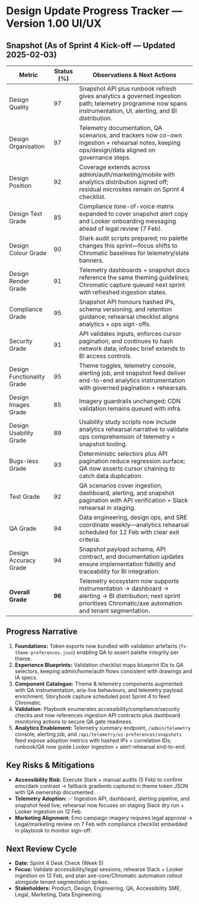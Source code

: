 # Design Update Progress Tracker — Version 1.00 UI/UX

## Snapshot (As of Sprint 4 Kick-off — Updated 2025-02-03)
| Metric | Status (%) | Observations & Next Actions |
| --- | --- | --- |
| Design Quality | 97 | Snapshot API plus runbook refresh gives analytics a governed ingestion path; telemetry programme now spans instrumentation, UI, alerting, and BI distribution. |
| Design Organisation | 97 | Telemetry documentation, QA scenarios, and trackers now co-own ingestion + rehearsal notes, keeping ops/design/data aligned on governance steps. |
| Design Position | 92 | Coverage extends across admin/auth/marketing/mobile with analytics distribution signed off; residual microsites remain on Sprint 4 checklist. |
| Design Text Grade | 85 | Compliance tone-of-voice matrix expanded to cover snapshot alert copy and Looker onboarding messaging ahead of legal review (7 Feb). |
| Design Colour Grade | 90 | Stark audit scripts prepared; no palette changes this sprint—focus shifts to Chromatic baselines for telemetry/state banners. |
| Design Render Grade | 91 | Telemetry dashboards + snapshot docs reference the same theming guidelines; Chromatic capture queued next sprint with refreshed ingestion states. |
| Compliance Grade | 95 | Snapshot API honours hashed IPs, schema versioning, and retention guidance; rehearsal checklist aligns analytics + ops sign-offs. |
| Security Grade | 91 | API validates inputs, enforces cursor pagination, and continues to hash network data; infosec brief extends to BI access controls. |
| Design Functionality Grade | 95 | Theme toggles, telemetry console, alerting job, and snapshot feed deliver end-to-end analytics instrumentation with governed pagination + rehearsals. |
| Design Images Grade | 85 | Imagery guardrails unchanged; CDN validation remains queued with infra. |
| Design Usability Grade | 89 | Usability study scripts now include analytics rehearsal narrative to validate ops comprehension of telemetry + snapshot tooling. |
| Bugs-less Grade | 93 | Deterministic selectors plus API pagination reduce regression surface; QA now asserts cursor chaining to catch data duplication. |
| Test Grade | 92 | QA scenarios cover ingestion, dashboard, alerting, and snapshot pagination with API verification + Slack rehearsal in staging. |
| QA Grade | 94 | Data engineering, design ops, and SRE coordinate weekly—analytics rehearsal scheduled for 12 Feb with clear exit criteria. |
| Design Accuracy Grade | 94 | Snapshot payload schema, API contract, and documentation updates ensure implementation fidelity and traceability for BI integration. |
| **Overall Grade** | **96** | Telemetry ecosystem now supports instrumentation → dashboard → alerting → BI distribution; next sprint prioritises Chromatic/axe automation and tenant segmentation. |

## Progress Narrative
1. **Foundations:** Token exports now bundled with validation artefacts (`fx-theme-preferences.json`) enabling QA to assert palette integrity per theme.
2. **Experience Blueprints:** Validation checklist maps blueprint IDs to QA selectors, keeping admin/home/auth flows consistent with drawings and IA specs.
3. **Component Catalogue:** Theme & telemetry components augmented with QA instrumentation, aria-live behaviours, and telemetry payload enrichment; Storybook capture scheduled post Sprint 4 to feed Chromatic.
4. **Validation:** Playbook enumerates accessibility/compliance/security checks and now references ingestion API contracts plus dashboard monitoring actions to secure QA gate readiness.
5. **Analytics Enablement:** Telemetry summary endpoint, `/admin/telemetry` console, alerting job, and `/api/telemetry/ui-preferences/snapshots` feed expose adoption metrics with hashed IPs + correlation IDs; runbook/QA now guide Looker ingestion + alert rehearsal end-to-end.

## Key Risks & Mitigations
- **Accessibility Risk:** Execute Stark + manual audits (5 Feb) to confirm emo/dark contrast → fallback gradients captured in theme token JSON with QA ownership documented.
- **Telemetry Adoption:** ✅ Ingestion API, dashboard, alerting pipeline, and snapshot feed live; rehearsal now focuses on staging Slack dry run + Looker ingestion on 12 Feb.
- **Marketing Alignment:** Emo campaign imagery requires legal approval → Legal/marketing review on 7 Feb with compliance checklist embedded in playbook to monitor sign-off.

## Next Review Cycle
- **Date:** Sprint 4 Desk Check (Week 5)
- **Focus:** Validate accessibility/legal sessions, rehearse Slack + Looker ingestion on 12 Feb, and plan axe-core/Chromatic automation rollout alongside tenant segmentation spikes.
- **Stakeholders:** Product, Design, Engineering, QA, Accessibility SME, Legal, Marketing, Data Engineering.
